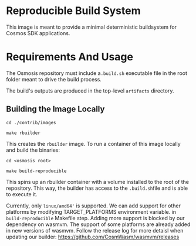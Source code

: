 # Reproducible Build System

This image is meant to provide a minimal deterministic
buildsystem for Cosmos SDK applications.

# Requirements And Usage

The Osmosis repository must include a`.build.sh` executable file 
in the root folder meant to drive the build process.

The build's outputs are produced in the top-level `artifacts` directory.

## Building the Image Locally
```
cd ./contrib/images

make rbuilder
```

This creates the `rbuilder` image. To run a container of this image locally and build the binaries:
```
cd <osmosis root>

make build-reproducible
```

This spins up an rbuilder container with a volume installed to the
root of the repository. This way, the builder has access to the `.build.sh`file and is
able to execute it.

Currently, only `linux/amd64'` is supported. We can add support for other
platforms by modifying TARGET_PLATFORMS environment variable. in `build-reproducible`
Makefile step. Adding more support is blocked by our dependency on wasmvm.
The support of some platforms are already added in new versions of wasmvm.
Follow the release log for more detaisl when updating our builder:
https://github.com/CosmWasm/wasmvm/releases
